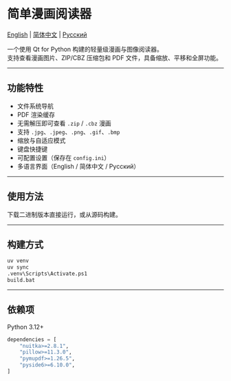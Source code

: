 # 简单漫画阅读器

[English](README.md) | [简体中文](README.zh_CN.md) | [Русский](README.ru_RU.md)

一个使用 Qt for Python 构建的轻量级漫画与图像阅读器。  
支持查看漫画图片、ZIP/CBZ 压缩包和 PDF 文件，具备缩放、平移和全屏功能。

---

## 功能特性

- 文件系统导航
- PDF 渲染缓存
- 无需解压即可查看 `.zip` / `.cbz` 漫画
- 支持 `.jpg`、`.jpeg`、`.png`、`.gif`、`.bmp`
- 缩放与自适应模式
- 键盘快捷键
- 可配置设置（保存在 `config.ini`）
- 多语言界面（English / 简体中文 / Русский）

---

## 使用方法

下载二进制版本直接运行，或从源码构建。

---

## 构建方式

```bash
uv venv
uv sync
.venv\Scripts\Activate.ps1
build.bat
```

---

## 依赖项

Python 3.12+

```python
dependencies = [
    "nuitka>=2.8.1",
    "pillow>=11.3.0",
    "pymupdf>=1.26.5",
    "pyside6>=6.10.0",
]
```